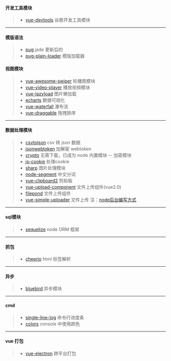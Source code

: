 #### 开发工具模块

> * [vue-devtools](https://github.com/vuejs/vue-devtools) 谷歌开发工具模块

---

#### 模版语法

> * [pug](https://www.npmjs.com/package/pug) jade 更新后的
> * [pug-plain-loader](https://www.npmjs.com/package/pug-plain-loader) 模版加载器

#### 视图模块

> * [vue-awesome-swiper](https://github.com/surmon-china/vue-awesome-swiper) 轮播图模块
> * [vue-video-player](https://github.com/surmon-china/vue-video-player) 播放视频模块
> * [vue-lazyload](https://github.com/hilongjw/vue-lazyload#readme) 图片懒加载
> * [echarts](https://www.npmjs.com/package/echarts) 数据可视化
> * [vue-waterfall](https://www.npmjs.com/package/vue-waterfall) 瀑布流
> * [vue-draggable](https://www.npmjs.com/package/vue-draggable) 拖拽排序

---

#### 数据处理模块

> * [csvtojson](https://www.npmjs.com/package/csvtojson) csv 转 json 数据
> * [jsonwebtoken](https://www.npmjs.com/package/jsonwebtoken) 加解密 webtoken
> * [crypto](https://www.npmjs.com/package/crypto) 无需下载，已成为 node 内置模块 -- 加密模块
> * [js-cookie](https://www.npmjs.com/package/js-cookie) 处理cookie
> * [sharp](https://github.com/lovell/sharp) 图片处理模块
> * [node-segment](https://github.com/leizongmin/node-segment) 中文分词
> * [vue-clipboard2](https://www.npmjs.com/package/vue-clipboard2) 剪贴板
> * [vue-upload-component](https://github.com/lian-yue/vue-upload-component#readme) 文件上传组件(vue2.0)
> * [filepond](https://github.com/pqina/filepond) 文件上传组件
> * [vue-simple-uploader](https://github.com/simple-uploader/vue-uploader) 文件上传 注：[node后台编写方式](https://github.com/simple-uploader/Uploader/tree/develop/samples/Node.js)

---

#### sql模块

> * [sequelize](https://www.npmjs.com/package/sequelize) node ORM 框架

---

#### 抓包

> * [cheerio](https://www.npmjs.com/package/cheerio) html 标签解析

---

#### 异步

> * [bluebird](https://www.npmjs.com/package/bluebird) 异步模块

---

#### cmd

> * [single-line-log](https://www.npmjs.com/package/single-line-log) 命令行进度条
> * [colors](https://www.npmjs.com/package/colors) console 中使用颜色

---

#### vue 打包

> * [vue-electron](https://www.npmjs.com/package/vue-electron)  跨平台打包

